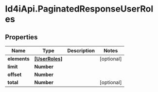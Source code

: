 # Id4iApi.PaginatedResponseUserRoles

## Properties
Name | Type | Description | Notes
------------ | ------------- | ------------- | -------------
**elements** | [**[UserRoles]**](UserRoles.md) |  | [optional] 
**limit** | **Number** |  | 
**offset** | **Number** |  | 
**total** | **Number** |  | [optional] 


